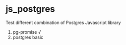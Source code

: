 # js_postgres
Test different combination of Postgres Javascript library
1. pg-promise √
2. postgres basic

